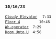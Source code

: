 ### `10/16/23`
[`Cloudy Elevator`](cloudy-elevator.mp3)   `7:33`  
[`Floor 4`](floor-4.mp3)       `10:46`  
[`Wh-operator`](wh-operator.mp3) `7:29`  
[`Doom Unto U`](doom-unto-u.mp3) `4:58`
